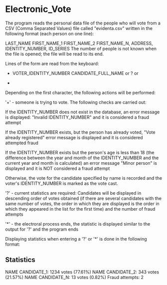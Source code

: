 # Electronic_Vote
The program reads the personal data file of the people who will vote from a CSV (Comma Separated Values) file called "evidenta.csv" written in the following format (each person on one line):

LAST_NAME FIRST_NAME_1 FIRST_NAME_2 FIRST_NAME_N, ADDRESS, IDENTITY_NUMBER, ID_SERIES
The number of people is not known when the file is opened; the file will be read to its end.

Lines of the form are read from the keyboard:

+ VOTER_IDENTITY_NUMBER CANDIDATE_FULL_NAME
or
?
or
*

Depending on the first character, the following actions will be performed:

'+' - someone is trying to vote. The following checks are carried out:

If the IDENTITY_NUMBER does not exist in the database, an error message is displayed: "Invalid IDENTITY_NUMBER" and it is considered a fraud attempt

If the IDENTITY_NUMBER exists, but the person has already voted, "Vote already registered" error message is displayed and it is considered attempted fraud

If the IDENTITY_NUMBER exists but the person's age is less than 18 (the difference between the year and month of the IDENTITY_NUMBER and the current year and month is calculated) an error message "Minor person" is displayed and it is NOT considered a fraud attempt

Otherwise, the vote for the candidate specified by name is recorded and the voter's IDENTITY_NUMBER is marked as the vote cast.

'?' - current statistics are required: Candidates will be displayed in descending order of votes obtained (if there are several candidates with the same number of votes, the order in which they are displayed is the order in which they appeared in the list for the first time) and the number of fraud attempts

'*' - the electroral process ends, the statistic is displayed similar to the output for '?' and the program ends

Displaying statistics when entering a '?' or '*' is done in the following format:

Statistics
----------
NAME CANDIDATE_1: 1234 votes (77.61%)
NAME CANDIDATE_2: 343 votes (21.57%)
NAME CANDIDATE_N: 13 votes (0.82%)
Fraud attempts: 2


